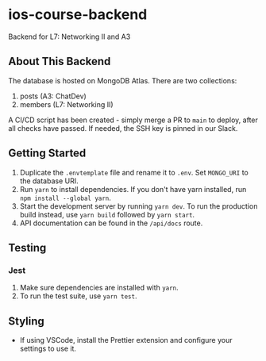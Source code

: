 # ios-course-backend

Backend for L7: Networking II and A3

## About This Backend

The database is hosted on MongoDB Atlas. There are two collections:

1. posts (A3: ChatDev)
2. members (L7: Networking II)

A CI/CD script has been created - simply merge a PR to `main` to deploy, after all checks have passed. If needed, the SSH key is pinned in our Slack.

## Getting Started

1. Duplicate the `.envtemplate` file and rename it to `.env`. Set `MONGO_URI` to the database URI.
2. Run `yarn` to install dependencies. If you don't have yarn installed, run `npm install --global yarn`.
3. Start the development server by running `yarn dev`. To run the production build instead, use `yarn build` followed by `yarn start`.
4. API documentation can be found in the `/api/docs` route.

## Testing

### Jest

1. Make sure dependencies are installed with `yarn`.
2. To run the test suite, use `yarn test`.

## Styling

- If using VSCode, install the Prettier extension and configure your settings to use it.
